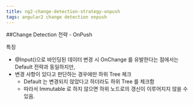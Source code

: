 ```yaml
---
title: ng2-change-detection-strategy-onpush
tags: angular2 change detection onpush
---
```


##Change Detection 전략 - OnPush

특징
  - @Input()으로 바인딩된 데이터 변경 시 OnChange 를 유발한다는 점에서는 Default 전략과 동일하지만,
  - 변경 사항이 있다고 판단하는 경우에만 하위 Tree 체크
    - Default 는 변경되지 않았다고 하더라도 하위 Tree 를 체크함
    - 따라서 Immutable 로 하지 않으면 하위 노드로의 갱신이 이루어지지 않을 수 있음.